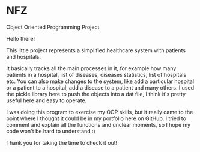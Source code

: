 # NFZ
Object Oriented Programming Project

Hello there!

This little project represents a simplified healthcare system with patients and hospitals.

It basically tracks all the main processes in it, for example how many patients in a hospital, list of diseases, diseases statistics, list of hospitals etc. 
You can also make changes to the system, like add a particular hospital or a patient to a hospital, add a disease to a patient and many others.
I used the pickle library here to push the objects into a dat file, I think it's pretty useful here and easy to operate.

I was doing this program to exercise my OOP skills, but it really came to the point where I thought it could be in my portfolio here on GitHub.
I tried to comment and explain all the functions and unclear moments, so I hope my code won't be hard to understand :)

Thank you for taking the time to check it out!
